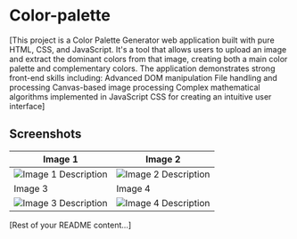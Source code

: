 # Color-palette
[This project is a Color Palette Generator web application built with pure HTML, CSS, and JavaScript. It's a tool that allows users to upload an image and extract the dominant colors from that image, creating both a main color palette and complementary colors.
The application demonstrates strong front-end skills including:
Advanced DOM manipulation
File handling and processing
Canvas-based image processing
Complex mathematical algorithms implemented in JavaScript
CSS for creating an intuitive user interface]

## Screenshots

| Image 1 | Image 2 |
|---------|---------|
| ![Image 1 Description]("C:\Users\hp\Downloads\ss1.png") | ![Image 2 Description]("C:\Users\hp\Downloads\Ss2.png") |
| Image 3 | Image 4 |
| ![Image 3 Description](path/to/image3.jpg) | ![Image 4 Description](path/to/image4.jpg) |

[Rest of your README content...]
